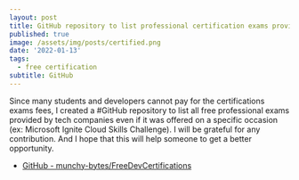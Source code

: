 ```yaml
---
layout: post
title: GitHub repository to list professional certification exams provided at NO COST
published: true
image: /assets/img/posts/certified.png
date: '2022-01-13'
tags:
  - free certification
subtitle: GitHub
---
```

Since many students and developers cannot pay for the certifications exams fees, I created a #GitHub repository to list all free professional exams provided by tech companies even if it was offered on a specific occasion (ex: Microsoft Ignite Cloud Skills Challenge). I will be grateful for any contribution. And I hope that this will help someone to get a better opportunity.
- [GitHub - munchy-bytes/FreeDevCertifications](https://github.com/munchy-bytes/FreeDevCertifications)
